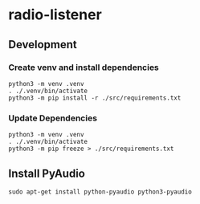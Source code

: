 # radio-listener

## Development

### Create venv and install dependencies

```shell
python3 -m venv .venv
. ./.venv/bin/activate
python3 -m pip install -r ./src/requirements.txt
```

### Update Dependencies

```shell
python3 -m venv .venv
. ./.venv/bin/activate
python3 -m pip freeze > ./src/requirements.txt

```

## Install PyAudio

```shell
sudo apt-get install python-pyaudio python3-pyaudio
```
